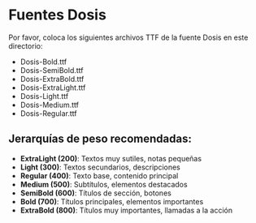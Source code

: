 # Fuentes Dosis

Por favor, coloca los siguientes archivos TTF de la fuente Dosis en este directorio:

- Dosis-Bold.ttf
- Dosis-SemiBold.ttf
- Dosis-ExtraBold.ttf
- Dosis-ExtraLight.ttf
- Dosis-Light.ttf
- Dosis-Medium.ttf
- Dosis-Regular.ttf

## Jerarquías de peso recomendadas:

- **ExtraLight (200)**: Textos muy sutiles, notas pequeñas
- **Light (300)**: Textos secundarios, descripciones
- **Regular (400)**: Texto base, contenido principal
- **Medium (500)**: Subtítulos, elementos destacados
- **SemiBold (600)**: Títulos de sección, botones
- **Bold (700)**: Títulos principales, elementos importantes
- **ExtraBold (800)**: Títulos muy importantes, llamadas a la acción 